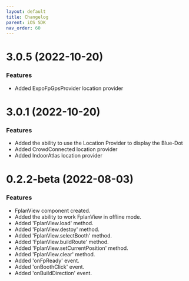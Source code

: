 ```yaml
---
layout: default
title: Changelog
parent: iOS SDK
nav_order: 60
---
```



# 3.0.5 (2022-10-20)

### Features

* Added ExpoFpGpsProvider location provider

# 3.0.1 (2022-10-20)

### Features

* Added the ability to use the Location Provider to display the Blue-Dot
* Added CrowdConnected location provider
* Added IndoorAtlas location provider

# 0.2.2-beta (2022-08-03)

### Features

* FplanView component created.
* Added the ability to work FplanView in offline mode.
* Added 'FplanView.load' method.
* Added 'FplanView.destoy' method.
* Added 'FplanView.selectBooth' method.
* Added 'FplanView.buildRoute' method.
* Added 'FplanView.setCurrentPosition' method.
* Added 'FplanView.clear' method.
* Added 'onFpReady' event.
* Added 'onBoothClick' event.
* Added 'onBuildDirection' event.
